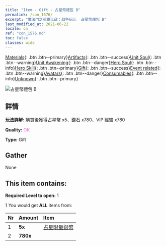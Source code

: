 ```yaml
---
title: "Item - Gift - 占星幣禮包 B"
permalink: /con_1576/
excerpt: "魔法门之英雄无敌：战争纪元  占星幣禮包 B"
last_modified_at: 2021-06-22
locale: cn
ref: "con_1576.md"
toc: false
classes: wide
---
```

 [Materials](/ItemsCN/){: .btn .btn--primary}[Artifacts](/ItemsCN/Artifacts/){: .btn .btn--success}[Unit Soul](/ItemsCN/UnitSoul/){: .btn .btn--warning}[Unit Awakening](/ItemsCN/UnitAwakening/){: .btn .btn--danger}[Hero Soul](/ItemsCN/HeroSoul/){: .btn .btn--info}[Hero Skill](/ItemsCN/HeroSkill/){: .btn .btn--primary}[Gift](/ItemsCN/Gift/){: .btn .btn--success}[Event related](/ItemsCN/Events/){: .btn .btn--warning}[Avatars](/ItemsCN/Avatars/){: .btn .btn--danger}[Consumables](/ItemsCN/Consumables/){: .btn .btn--info}[Unknown](/ItemsCN/Unknown/){: .btn .btn--primary}

 ![占星幣禮包 B](/images/t/i_907192.png)

## 詳情
 **玩法詳解:** 購買後獲得占星幣 x5、鑽石 x780、VIP 經驗 x780

 **Quality:** <span style="color: #DA70D6">OK</span>

 **Type:** Gift

## Gather

  None

## This item contains:

 **Required Level to open:** 1

 1 You would get **ALL** items  from:

  | Nr | Amount |     Item    |
  |:---|:-------|:------------|
  | 1 |  **5x** | [占星限量銀幣](/cn/Items/con_969/) |  | 
  | 2 |  **780x** | <i class="fas fa-gem"/> |  | 
